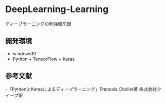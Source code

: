 # DeepLearning-Learning
ディープラーニングの勉強備忘録

## 開発環境
- windows10
- Python + TensorFlow + Keras

## 参考文献
-「PythonとKerasによるディープラーニング」Francois Chollet著 株式会社クイープ訳
